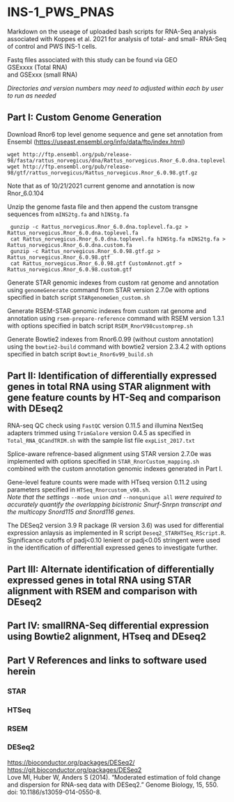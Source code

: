 # INS-1_PWS_PNAS
Markdown on the useage of uploaded bash scripts for RNA-Seq analysis associated with Koppes et al. 2021 for analysis of total- and small- RNA-Seq of control and PWS INS-1 cells.  

Fastq files associated with this study can be found via GEO  
GSExxxx  (Total RNA)  
and
GSExxx  (small RNA)


*Directories and version numbers may need to adjusted within each by user to run as needed*

## Part I: Custom Genome Generation
Download Rnor6 top level genome sequence and gene set annotation from Ensembl (https://useast.ensembl.org/info/data/ftp/index.html)  

    wget http://ftp.ensembl.org/pub/release-98/fasta/rattus_norvegicus/dna/Rattus_norvegicus.Rnor_6.0.dna.toplevel.fa.gz
    wget http://ftp.ensembl.org/pub/release-98/gtf/rattus_norvegicus/Rattus_norvegicus.Rnor_6.0.98.gtf.gz

Note that as of 10/21/2021 current genome and annotation is now Rnor_6.0.104  

Unzip the genome fasta file and then append the custom transgne sequences from `mINS2tg.fa` and `hINStg.fa`

     gunzip -c Rattus_norvegicus.Rnor_6.0.dna.toplevel.fa.gz > Rattus_norvegicus.Rnor_6.0.dna.toplevel.fa
     cat Rattus_norvegicus.Rnor_6.0.dna.toplevel.fa hINStg.fa mINS2tg.fa > Rattus_norvegicus.Rnor_6.0.dna.custom.fa
     gunzip -c Rattus_norvegicus.Rnor_6.0.98.gtf.gz > Rattus_norvegicus.Rnor_6.0.98.gtf
     cat Rattus_norvegicus.Rnor_6.0.98.gtf CustomAnnot.gtf > Rattus_norvegicus.Rnor_6.0.98.custom.gtf
     
Generate STAR genomic indexes from custom rat genome and annotation using `genomeGenerate` command from STAR version 2.7.0e with options specified in batch script `STARgenomeGen_custom.sh`  

Generate RSEM-STAR genomic indexes from custom rat genome and annotation using `rsem-prepare-reference` command with RSEM version 1.3.1 with options specified in batch script `RSEM_RnorV98customprep.sh`  

Generate Bowtie2 indexes from Rnor6.0.99 (without custom annotation) using the `bowtie2-build` command with bowtie2 version 2.3.4.2 with options specified in batch script `Bowtie_Rnor6v99_build.sh`

## Part II: Identification of differentially expressed genes  in total RNA using STAR alignment with gene feature counts by HT-Seq and comparison with DEseq2
RNA-seq QC check using `FastQC` version 0.11.5 and illumina NextSeq adapters trimmed using `TrimGalore` version 0.4.5 as specified in `Total_RNA_QCandTRIM.sh` with the sample list file `expList_2017.txt`  

Splice-aware refrence-based alignment using STAR version 2.7.0e was implemented with options specified in `STAR_RnorCustom_mapping.sh` combined with the custom annotation genomic indexes generated in Part I.

Gene-level feature counts were made with HTseq version 0.11.2 using parameters specified in `HTSeq_Rnorcustom_v98.sh`.  
*Note that the settings* `--mode union` *and* `--nonqunique all` *were required to accurately quantify the overlapping bicistronic Snurf-Snrpn transcript and the multicopy Snord115 and Snord116 genes.*  

The DESeq2 version 3.9 R package (R version 3.6) was used for differential expression anlaysis as implemented in R script `Deseq2_STARHTSeq_RScript.R`. Significance cutoffs of padj<0.10 lenient or padj<0.05 stringent were used in the identification of differentiall expressed genes to investigate further.

## Part III: Alternate identification of differentially expressed genes in total RNA using STAR alignment with RSEM and comparison with DEseq2

## Part IV: smallRNA-Seq differential expression using Bowtie2 alignment, HTseq and DEseq2

## Part V References and links to software used herein

### STAR

### HTSeq

### RSEM

### DESeq2
https://bioconductor.org/packages/DESeq2/  
https://git.bioconductor.org/packages/DESeq2  
Love MI, Huber W, Anders S (2014). “Moderated estimation of fold change and dispersion for RNA-seq data with DESeq2.” Genome Biology, 15, 550. doi: 10.1186/s13059-014-0550-8.  
